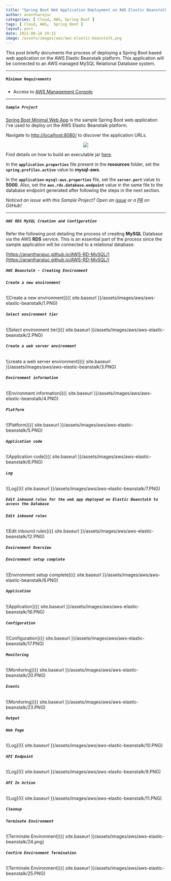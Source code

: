 ```yaml
---
title: "Spring Boot Web Application Deployment on AWS Elastic Beanstalk with AWS RDS"
author: anantharajuc
categories: [ Cloud, AWS, Spring Boot ]
tags: [ Cloud, AWS,  Spring Boot ]
layout: post
date: 2021-08-10 19:15
image: /assets/images/aws/aws-elastic-beanstalk.png
---
```


This post briefly documents the process of deploying a Spring Boot based web application on the AWS Elastic Beanstalk platform. This application will be connected to an AWS managed MySQL Relational Database system.

---

##### **`Minimum Requirements`**

- Access to [AWS Management Console](https://aws.amazon.com/console/)

---

##### **`Sample Project`**

[Spring Boot Minimal Web App](https://github.com/AnanthaRajuC/Spring-Boot-Minimal-Web-App) is the sample Spring Boot web application i've used to deploy on the AWS Elastic Beanstalk platform.

Navigate to [http://localhost:8080/](http://localhost:8080/) to discover the application URLs.

<div style="text-align:center"><img src="{{ site.baseurl }}/assets/images/common/spring-boot-minimal-web-app.PNG" /></div>

Find details on how to build an executable jar [here](https://github.com/AnanthaRajuC/Spring-Boot-Minimal-Web-App/blob/main/documents/INSTALLATION.MD#building-the-jar).

In the **`application.properties`** file present in the **resources** folder, set the **`spring.profiles.active`** value to **mysql-aws**.

In the **`application-mysql-aws.properties`** file, set the **`server.port`** value to **5000**. Also, set the **`aws.rds.database.endpoint`** value in the same file to the database endpoint generated after following the steps in the next section.

*Noticed an issue with this Sample Project? Open an [issue](https://github.com/AnanthaRajuC/Spring-Boot-Minimal-Web-App/issues) or a [PR](https://github.com/AnanthaRajuC/Spring-Boot-Minimal-Web-App/pulls) on GitHub!*

---

##### **`AWS RDS MySQL Creation and Configuration`**

Refer the following post detailing the process of creating **MySQL** Database via the AWS **RDS** service. This is an essential part of the process since the sample application will be connected to a relational database.

[https://anantharajuc.github.io/AWS-RD-MySQL/](https://anantharajuc.github.io/AWS-RD-MySQL/)

##### **`AWS Beanstalk - Creating Environment`**

###### **`Create a new environment`**

![Create a new environment]({{ site.baseurl }}/assets/images/aws/aws-elastic-beanstalk/1.PNG) 

###### **`Select environment tier`**

![Select environment tier]({{ site.baseurl }}/assets/images/aws/aws-elastic-beanstalk/2.PNG) 

###### **`Create a web server environment`**

![create a web server environment]({{ site.baseurl }}/assets/images/aws/aws-elastic-beanstalk/3.PNG) 

###### **`Environment information`**

![Environment information]({{ site.baseurl }}/assets/images/aws/aws-elastic-beanstalk/4.PNG) 

###### **`Platform`**

![Platform]({{ site.baseurl }}/assets/images/aws/aws-elastic-beanstalk/5.PNG) 

###### **`Application code`**

![Application code]({{ site.baseurl }}/assets/images/aws/aws-elastic-beanstalk/6.PNG) 

###### **`Log`**

![Log]({{ site.baseurl }}/assets/images/aws/aws-elastic-beanstalk/7.PNG) 

##### **`Edit inbound rules for the web app deployed on Elastic Beanstalk to access the Database`**

###### **`Edit inbound rules`**

![Edit inbound rules]({{ site.baseurl }}/assets/images/aws/aws-elastic-beanstalk/12.PNG) 

##### **`Environment Overview`**

###### **`Environment setup complete`**

![Environment setup complete]({{ site.baseurl }}/assets/images/aws/aws-elastic-beanstalk/8.PNG) 

###### **`Application`**

![Application]({{ site.baseurl }}/assets/images/aws/aws-elastic-beanstalk/16.PNG) 

###### **`Configuration`**

![Configuration]({{ site.baseurl }}/assets/images/aws/aws-elastic-beanstalk/17.PNG) 

###### **`Monitoring`**

![Monitoring]({{ site.baseurl }}/assets/images/aws/aws-elastic-beanstalk/20.PNG) 

###### **`Events`**

![Monitoring]({{ site.baseurl }}/assets/images/aws/aws-elastic-beanstalk/23.PNG) 

##### **`Output`**

###### **`Web Page`**

![Log]({{ site.baseurl }}/assets/images/aws/aws-elastic-beanstalk/10.PNG) 

###### **`API Endpoint`**

![Log]({{ site.baseurl }}/assets/images/aws/aws-elastic-beanstalk/9.PNG) 

###### **`API In Action`**

![Log]({{ site.baseurl }}/assets/images/aws/aws-elastic-beanstalk/11.PNG) 

##### **`Cleanup`**

###### **`Terminate Environment`**

![Terminate Environment]({{ site.baseurl }}/assets/images/aws/aws-elastic-beanstalk/24.png) 

###### **`Confirm Environment Termination`**

![Terminate Environment]({{ site.baseurl }}/assets/images/aws/aws-elastic-beanstalk/25.PNG) 














